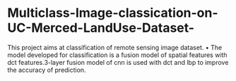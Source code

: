 # Multiclass-Image-classication-on-UC-Merced-LandUse-Dataset-
This project aims at classification of remote sensing image dataset. • The model developed for classification is a fusion model of spatial features with dct features.3-layer fusion model of cnn is used with dct and lbp to improve the accuracy of prediction.
